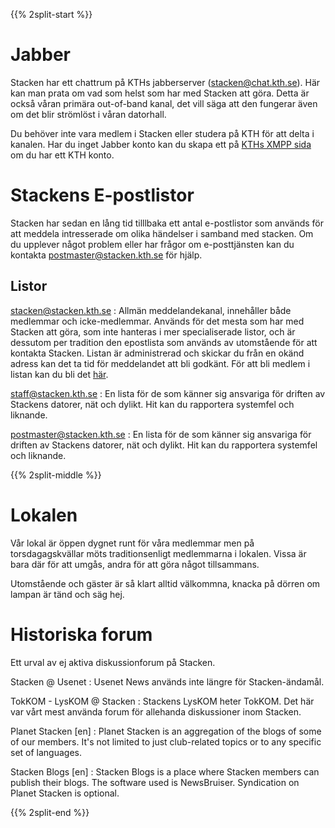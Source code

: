 <!-- 
.. title: Forum
.. slug: forum
.. description:
-->

{{% 2split-start %}}
# Jabber
Stacken har ett chattrum på KTHs jabberserver (stacken@chat.kth.se). Här kan man prata om vad som helst som har med Stacken att göra. Detta är också våran primära out-of-band kanal, det vill säga att den fungerar även om det blir strömlöst i våran datorhall.

Du behöver inte vara medlem i Stacken eller studera på KTH för att delta i kanalen. Har du inget Jabber konto kan du skapa ett på [KTHs XMPP sida](https://www.lan.kth.se/xmpp.html) om du har ett KTH konto.

# Stackens E-postlistor

Stacken har sedan en lång tid tilllbaka ett antal e-postlistor som används för att meddela intresserade om olika händelser i samband med stacken. Om du upplever något problem eller har frågor om e-posttjänsten kan du kontakta <postmaster@stacken.kth.se> för hjälp.

## Listor
<stacken@stacken.kth.se>
: Allmän meddelandekanal, innehåller både medlemmar och icke-medlemmar. Används för det mesta som har med Stacken att göra, som inte hanteras i mer specialiserade listor, och är dessutom per tradition den epostlista som används av utomstående för att kontakta Stacken. Listan är administrerad och skickar du från en okänd adress kan det ta tid för meddelandet att bli godkänt. För att bli medlem i listan kan du bli det [här](https://lists.stacken.kth.se/mailman/listinfo/stacken).

<staff@stacken.kth.se>
: En lista för de som känner sig ansvariga för driften av Stackens datorer, nät och dylikt. Hit kan du rapportera systemfel och liknande.

<postmaster@stacken.kth.se>
: En lista för de som känner sig ansvariga för driften av Stackens datorer, nät och dylikt. Hit kan du rapportera systemfel och liknande.

{{% 2split-middle %}}

# Lokalen
Vår lokal är öppen dygnet runt för våra medlemmar men på torsdagagskvällar möts traditionsenligt medlemmarna i lokalen. Vissa är bara där för att umgås, andra för att göra något tillsammans.

Utomstående och gäster är så klart alltid välkommna, knacka på dörren om lampan är tänd och säg hej.

# Historiska forum
Ett urval av ej aktiva diskussionforum på Stacken.

Stacken @ Usenet
: Usenet News används inte längre för Stacken-ändamål.

TokKOM - LysKOM @ Stacken
: Stackens LysKOM heter TokKOM. Det här var vårt mest använda forum för allehanda diskussioner inom Stacken.
  
Planet Stacken [en]
: Planet Stacken is an aggregation of the blogs of some of our members. It's not limited to just club-related topics or to any specific set of languages.

Stacken Blogs [en]
: Stacken Blogs is a place where Stacken members can publish their blogs. The software used is NewsBruiser. Syndication on Planet Stacken is optional.

{{% 2split-end %}}
